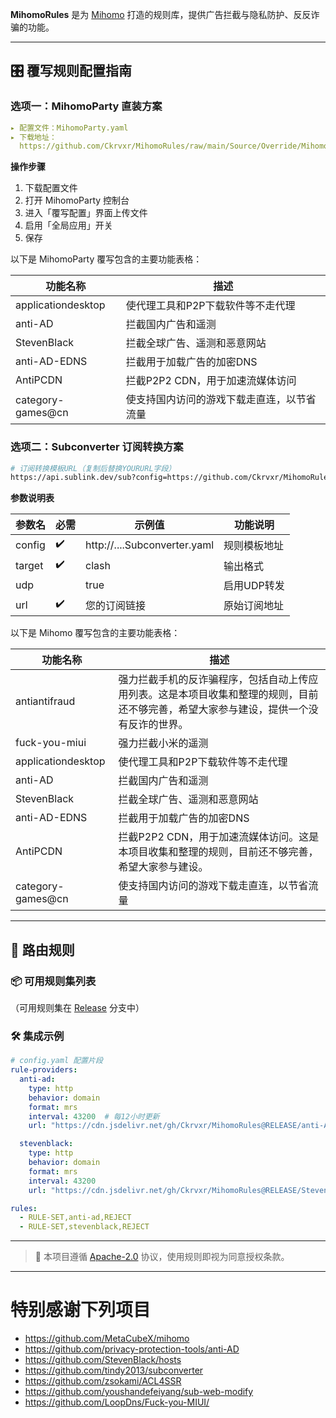 **MihomoRules** 是为 [Mihomo](https://github.com/MetaCubeX/mihomo) 打造的规则库，提供广告拦截与隐私防护、反反诈骗的功能。

---

## 🎛️ 覆写规则配置指南

### 选项一：MihomoParty 直装方案
```yaml
▸ 配置文件：MihomoParty.yaml
▸ 下载地址：
  https://github.com/Ckrvxr/MihomoRules/raw/main/Source/Override/MihomoParty.yaml
```
**操作步骤**
1. 下载配置文件
2. 打开 MihomoParty 控制台
3. 进入「覆写配置」界面上传文件
4. 启用「全局应用」开关
5. 保存

以下是 MihomoParty 覆写包含的主要功能表格：

| 功能名称              | 描述                                                                 |
|-----------------------|----------------------------------------------------------------------|
| applicationdesktop    | 使代理工具和P2P下载软件等不走代理                                    |
| anti-AD               | 拦截国内广告和遥测                                                   |
| StevenBlack           | 拦截全球广告、遥测和恶意网站                                         |
| anti-AD-EDNS          | 拦截用于加载广告的加密DNS                                            |
| AntiPCDN              | 拦截P2P2 CDN，用于加速流媒体访问                                     |
| category-games@cn     | 使支持国内访问的游戏下载走直连，以节省流量                           |

### 选项二：Subconverter 订阅转换方案
```bash
# 订阅转换模板URL（复制后替换YOURURL字段）
https://api.sublink.dev/sub?config=https://github.com/Ckrvxr/MihomoRules/raw/refs/heads/main/Source/Override/Subconverter.yaml&target=clash&udp=true&url=YOURURL
```
**参数说明表**

| 参数名 | 必需 | 示例值 | 功能说明 |
|---------|-----|---------|---------|
| config  | ✔️ | http://....Subconverter.yaml | 规则模板地址 |
| target  | ✔️ | clash | 输出格式 |
| udp     |   | true | 启用UDP转发 |
| url     | ✔️ | 您的订阅链接 | 原始订阅地址 |

以下是 Mihomo 覆写包含的主要功能表格：

| 功能名称              | 描述                                                                 |
|-----------------------|----------------------------------------------------------------------|
| antiantifraud         | 强力拦截手机的反诈骗程序，包括自动上传应用列表。这是本项目收集和整理的规则，目前还不够完善，希望大家参与建设，提供一个没有反诈的世界。 |
| fuck-you-miui         | 强力拦截小米的遥测                                                   |
| applicationdesktop    | 使代理工具和P2P下载软件等不走代理                                    |
| anti-AD               | 拦截国内广告和遥测                                                   |
| StevenBlack           | 拦截全球广告、遥测和恶意网站                                         |
| anti-AD-EDNS          | 拦截用于加载广告的加密DNS                                            |
| AntiPCDN              | 拦截P2P2 CDN，用于加速流媒体访问。这是本项目收集和整理的规则，目前还不够完善，希望大家参与建设。 |
| category-games@cn     | 使支持国内访问的游戏下载走直连，以节省流量                           |

---

## 🚀 路由规则

### 📦 可用规则集列表

（可用规则集在 [Release](https://github.com/Ckrvxr/MihomoRules/tree/release) 分支中）

### 🛠️ 集成示例
```yaml
# config.yaml 配置片段
rule-providers:
  anti-ad:
    type: http
    behavior: domain
    format: mrs
    interval: 43200  # 每12小时更新
    url: "https://cdn.jsdelivr.net/gh/Ckrvxr/MihomoRules@RELEASE/anti-AD.mrs"

  stevenblack:
    type: http
    behavior: domain
    format: mrs
    interval: 43200
    url: "https://cdn.jsdelivr.net/gh/Ckrvxr/MihomoRules@RELEASE/StevenBlack.mrs"

rules:
  - RULE-SET,anti-ad,REJECT
  - RULE-SET,stevenblack,REJECT
```

---

> 📌 本项目遵循 [Apache-2.0](https://www.apache.org/licenses/LICENSE-2.0) 协议，使用规则即视为同意授权条款。

---

# 特别感谢下列项目

- https://github.com/MetaCubeX/mihomo
- https://github.com/privacy-protection-tools/anti-AD
- https://github.com/StevenBlack/hosts
- https://github.com/tindy2013/subconverter
- https://github.com/zsokami/ACL4SSR
- https://github.com/youshandefeiyang/sub-web-modify
- https://github.com/LoopDns/Fuck-you-MIUI/
